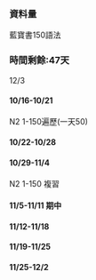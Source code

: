 ### 資料量
藍寶書150語法

### 時間剩餘:47天
12/3

#### 10/16-10/21
N2 1-150遍歷(一天50)
#### 10/22-10/28

#### 10/29-11/4
N2 1-150 複習
#### 11/5-11/11 期中
#### 11/12-11/18
#### 11/19-11/25
#### 11/25-12/2
